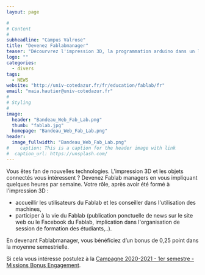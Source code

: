 ```yaml
---
layout: page

#
# Content
#
subheadline: "Campus Valrose"
title: "Devenez Fablabmanager"
teaser: "Décourvrez l'impression 3D, la programmation arduino dans un laboratoire de fabrication numérique !" 
logo: ""
categories:
  - divers
tags:
  - NEWS
website: "http://univ-cotedazur.fr/fr/education/fablab/fr"
email: "maia.hautier@univ-cotedazur.fr"
#
# Styling
#
image:
  header: "Bandeau_Web_Fab_Lab.png"
  thumb: "fablab.jpg"
  homepage: "Bandeau_Web_Fab_Lab.png"
header:
  image_fullwidth: "Bandeau_Web_Fab_Lab.png"
#    caption: This is a caption for the header image with link
#  caption_url: https://unsplash.com/
---
```


Vous êtes fan de nouvelles technologies. L'impression 3D et les objets connectés vous intéressent ? 
Devenez Fablab managers en vous impliquant quelques heures par semaine. Votre rôle, après avoir été formé à l'impression 3D :
- accueillir les utilisateurs du Fablab et les conseiller dans l'utilisation des machines,
- participer à la vie du Fablab (publication ponctuelle de news sur le site web ou le Facebook du Fablab, implication dans l'organisation de session de formation des étudiants,..).

En devenant Fablabmanager, vous bénéficiez d’un bonus de 0,25 point dans la moyenne semestrielle.

Si cela vous intéresse postulez à la [Campagne 2020-2021 - 1er semestre - Missions Bonus Engagement](https://engagement-etudiant.univ-cotedazur.fr/).
